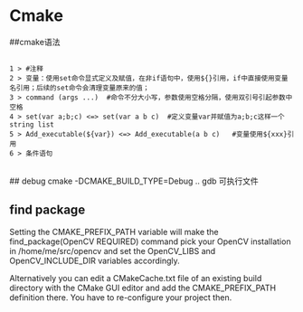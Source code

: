 # Cmake 


##cmake语法
```

1 > #注释
2 > 变量：使用set命令显式定义及赋值，在非if语句中，使用${}引用，if中直接使用变量名引用；后续的set命令会清理变量原来的值；
3 > command (args ...)  #命令不分大小写，参数使用空格分隔，使用双引号引起参数中空格
4 > set(var a;b;c) <=> set(var a b c)  #定义变量var并赋值为a;b;c这样一个string list
5 > Add_executable(${var}) <=> Add_executable(a b c)   #变量使用${xxx}引用
6 > 条件语句
```

<br>
## debug
   cmake  -DCMAKE_BUILD_TYPE=Debug  .. 
   gdb 可执行文件
   

## find package
Setting the CMAKE_PREFIX_PATH variable will make the find_package(OpenCV REQUIRED) command pick your OpenCV installation in /home/me/src/opencv and set the OpenCV_LIBS and OpenCV_INCLUDE_DIR variables accordingly.

Alternatively you can edit a CMakeCache.txt file of an existing build directory with the CMake GUI editor and add the CMAKE_PREFIX_PATH definition there. You have to re-configure your project then.